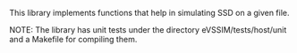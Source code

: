 This library implements functions that help in simulating SSD on a given file.

NOTE: The library has unit tests under the directory eVSSIM/tests/host/unit and a Makefile for compiling them.